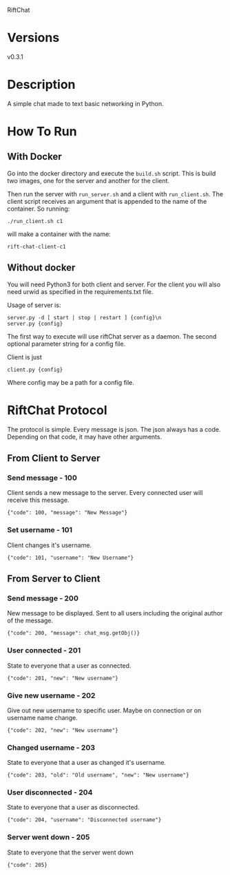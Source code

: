 RiftChat

# Versions

v0.3.1

# Description

A simple chat made to text basic networking in Python.

# How To Run

## With Docker

Go into the docker directory and execute the `build.sh` script. This is build
two images, one for the server and another for the client.

Then run the server with `run_server.sh` and a client with `run_client.sh`. The
client script receives an argument that is appended to the name of the
container. So running:

    ./run_client.sh c1

will make a container with the name:

    rift-chat-client-c1

## Without docker

You will need Python3 for both client and server. For the client you will also
need urwid as specified in the requirements.txt file.

Usage of server is:

    server.py -d [ start | stop | restart ] {config}\n
    server.py {config}

The first way to execute will use riftChat server as a daemon. The second
optional parameter string for a config file.

Client is just

    client.py {config}

Where config may be a path for a config file.

# RiftChat Protocol

The protocol is simple. Every message is json. The json always has a code.
Depending on that code, it may have other arguments.

## From Client to Server

### Send message - 100

Client sends a new message to the server. Every connected user will receive
this message.

    {"code": 100, "message": "New Message"}

### Set username - 101

Client changes it's username.

    {"code": 101, "username": "New Username"}

## From Server to Client

### Send message - 200

New message to be displayed. Sent to all users including the original author of
the message.

    {"code": 200, "message": chat_msg.getObj()}

### User connected - 201

State to everyone that a user as connected.

    {"code": 201, "new": "New username"}

### Give new username - 202

Give out new username to specific user. Maybe on connection or on username name
change.

    {"code": 202, "new": "New username"}

### Changed username - 203

State to everyone that a user as changed it's username.

    {"code": 203, "old": "Old username", "new": "New username"}

### User disconnected - 204

State to everyone that a user as disconnected.

    {"code": 204, "username": "Disconnected username"}

### Server went down - 205

State to everyone that the server went down

    {"code": 205}
